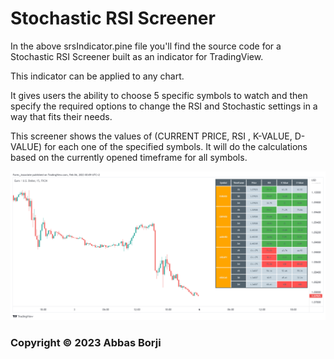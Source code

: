 # Stochastic RSI Screener

In the above srsIndicator.pine file you'll find the source code for a Stochastic RSI Screener built as an indicator for TradingView.

This indicator can be applied to any chart.

It gives users the ability to choose 5 specific symbols to watch and then specify the required options to change the RSI and Stochastic settings in a way that fits their needs.

This screener shows the values of (CURRENT PRICE, RSI , K-VALUE, D-VALUE) for each one of the specified symbols. It will do the calculations based on the currently opened timeframe for all symbols.

![alt text](https://github.com/Abbas-Borji/Stochastic-RSI-Screener/blob/main/Screenshots/Five%20Symbols%20Three%20TimeFrames%20(Design-Enhanced).png?raw=true)

### Copyright © 2023 Abbas Borji
